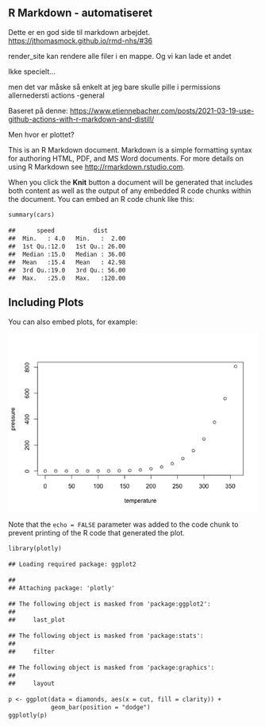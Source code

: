 ## R Markdown - automatiseret

Dette er en god side til markdown arbejdet.
<https://jthomasmock.github.io/rmd-nhs/#36>

render\_site kan rendere alle filer i en mappe. Og vi kan lade et andet

Ikke specielt…

men det var måske så enkelt at jeg bare skulle pille i permissions
allernedersti actions -general

Baseret på denne:
<https://www.etiennebacher.com/posts/2021-03-19-use-github-actions-with-r-markdown-and-distill/>

Men hvor er plottet?

This is an R Markdown document. Markdown is a simple formatting syntax
for authoring HTML, PDF, and MS Word documents. For more details on
using R Markdown see <http://rmarkdown.rstudio.com>.

When you click the **Knit** button a document will be generated that
includes both content as well as the output of any embedded R code
chunks within the document. You can embed an R code chunk like this:

    summary(cars)

    ##      speed           dist       
    ##  Min.   : 4.0   Min.   :  2.00  
    ##  1st Qu.:12.0   1st Qu.: 26.00  
    ##  Median :15.0   Median : 36.00  
    ##  Mean   :15.4   Mean   : 42.98  
    ##  3rd Qu.:19.0   3rd Qu.: 56.00  
    ##  Max.   :25.0   Max.   :120.00

## Including Plots

You can also embed plots, for example:

![](/rmd_images/README/pressure-1.png)

Note that the `echo = FALSE` parameter was added to the code chunk to
prevent printing of the R code that generated the plot.

    library(plotly)

    ## Loading required package: ggplot2

    ## 
    ## Attaching package: 'plotly'

    ## The following object is masked from 'package:ggplot2':
    ## 
    ##     last_plot

    ## The following object is masked from 'package:stats':
    ## 
    ##     filter

    ## The following object is masked from 'package:graphics':
    ## 
    ##     layout

    p <- ggplot(data = diamonds, aes(x = cut, fill = clarity)) +
                geom_bar(position = "dodge")
    ggplotly(p)

<div id="htmlwidget-efa71d33a23806d89388" style="width:672px;height:480px;" class="plotly html-widget"></div>
<script type="application/json" data-for="htmlwidget-efa71d33a23806d89388">{"x":{"data":[{"orientation":"v","width":[0.1125,0.1125,0.1125,0.1125,0.112500000000001],"base":[0,0,0,0,0],"x":[0.60625,1.60625,2.60625,3.60625,4.60625],"y":[210,96,84,205,146],"text":["count:  210<br />cut: Fair<br />clarity: I1","count:   96<br />cut: Good<br />clarity: I1","count:   84<br />cut: Very Good<br />clarity: I1","count:  205<br />cut: Premium<br />clarity: I1","count:  146<br />cut: Ideal<br />clarity: I1"],"type":"bar","textposition":"none","marker":{"autocolorscale":false,"color":"rgba(68,1,84,1)","line":{"width":1.88976377952756,"color":"transparent"}},"name":"I1","legendgroup":"I1","showlegend":true,"xaxis":"x","yaxis":"y","hoverinfo":"text","frame":null},{"orientation":"v","width":[0.1125,0.1125,0.1125,0.1125,0.112500000000001],"base":[0,0,0,0,0],"x":[0.71875,1.71875,2.71875,3.71875,4.71875],"y":[466,1081,2100,2949,2598],"text":["count:  466<br />cut: Fair<br />clarity: SI2","count: 1081<br />cut: Good<br />clarity: SI2","count: 2100<br />cut: Very Good<br />clarity: SI2","count: 2949<br />cut: Premium<br />clarity: SI2","count: 2598<br />cut: Ideal<br />clarity: SI2"],"type":"bar","textposition":"none","marker":{"autocolorscale":false,"color":"rgba(70,51,126,1)","line":{"width":1.88976377952756,"color":"transparent"}},"name":"SI2","legendgroup":"SI2","showlegend":true,"xaxis":"x","yaxis":"y","hoverinfo":"text","frame":null},{"orientation":"v","width":[0.1125,0.1125,0.1125,0.1125,0.112500000000001],"base":[0,0,0,0,0],"x":[0.83125,1.83125,2.83125,3.83125,4.83125],"y":[408,1560,3240,3575,4282],"text":["count:  408<br />cut: Fair<br />clarity: SI1","count: 1560<br />cut: Good<br />clarity: SI1","count: 3240<br />cut: Very Good<br />clarity: SI1","count: 3575<br />cut: Premium<br />clarity: SI1","count: 4282<br />cut: Ideal<br />clarity: SI1"],"type":"bar","textposition":"none","marker":{"autocolorscale":false,"color":"rgba(54,92,141,1)","line":{"width":1.88976377952756,"color":"transparent"}},"name":"SI1","legendgroup":"SI1","showlegend":true,"xaxis":"x","yaxis":"y","hoverinfo":"text","frame":null},{"orientation":"v","width":[0.1125,0.1125,0.1125,0.1125,0.112500000000001],"base":[0,0,0,0,0],"x":[0.94375,1.94375,2.94375,3.94375,4.94375],"y":[261,978,2591,3357,5071],"text":["count:  261<br />cut: Fair<br />clarity: VS2","count:  978<br />cut: Good<br />clarity: VS2","count: 2591<br />cut: Very Good<br />clarity: VS2","count: 3357<br />cut: Premium<br />clarity: VS2","count: 5071<br />cut: Ideal<br />clarity: VS2"],"type":"bar","textposition":"none","marker":{"autocolorscale":false,"color":"rgba(39,127,142,1)","line":{"width":1.88976377952756,"color":"transparent"}},"name":"VS2","legendgroup":"VS2","showlegend":true,"xaxis":"x","yaxis":"y","hoverinfo":"text","frame":null},{"orientation":"v","width":[0.1125,0.1125,0.1125,0.112500000000001,0.112500000000001],"base":[0,0,0,0,0],"x":[1.05625,2.05625,3.05625,4.05625,5.05625],"y":[170,648,1775,1989,3589],"text":["count:  170<br />cut: Fair<br />clarity: VS1","count:  648<br />cut: Good<br />clarity: VS1","count: 1775<br />cut: Very Good<br />clarity: VS1","count: 1989<br />cut: Premium<br />clarity: VS1","count: 3589<br />cut: Ideal<br />clarity: VS1"],"type":"bar","textposition":"none","marker":{"autocolorscale":false,"color":"rgba(31,161,135,1)","line":{"width":1.88976377952756,"color":"transparent"}},"name":"VS1","legendgroup":"VS1","showlegend":true,"xaxis":"x","yaxis":"y","hoverinfo":"text","frame":null},{"orientation":"v","width":[0.1125,0.1125,0.1125,0.112500000000001,0.112500000000001],"base":[0,0,0,0,0],"x":[1.16875,2.16875,3.16875,4.16875,5.16875],"y":[69,286,1235,870,2606],"text":["count:   69<br />cut: Fair<br />clarity: VVS2","count:  286<br />cut: Good<br />clarity: VVS2","count: 1235<br />cut: Very Good<br />clarity: VVS2","count:  870<br />cut: Premium<br />clarity: VVS2","count: 2606<br />cut: Ideal<br />clarity: VVS2"],"type":"bar","textposition":"none","marker":{"autocolorscale":false,"color":"rgba(74,193,109,1)","line":{"width":1.88976377952756,"color":"transparent"}},"name":"VVS2","legendgroup":"VVS2","showlegend":true,"xaxis":"x","yaxis":"y","hoverinfo":"text","frame":null},{"orientation":"v","width":[0.1125,0.1125,0.1125,0.112500000000001,0.112500000000001],"base":[0,0,0,0,0],"x":[1.28125,2.28125,3.28125,4.28125,5.28125],"y":[17,186,789,616,2047],"text":["count:   17<br />cut: Fair<br />clarity: VVS1","count:  186<br />cut: Good<br />clarity: VVS1","count:  789<br />cut: Very Good<br />clarity: VVS1","count:  616<br />cut: Premium<br />clarity: VVS1","count: 2047<br />cut: Ideal<br />clarity: VVS1"],"type":"bar","textposition":"none","marker":{"autocolorscale":false,"color":"rgba(159,218,58,1)","line":{"width":1.88976377952756,"color":"transparent"}},"name":"VVS1","legendgroup":"VVS1","showlegend":true,"xaxis":"x","yaxis":"y","hoverinfo":"text","frame":null},{"orientation":"v","width":[0.1125,0.1125,0.1125,0.112500000000001,0.112500000000001],"base":[0,0,0,0,0],"x":[1.39375,2.39375,3.39375,4.39375,5.39375],"y":[9,71,268,230,1212],"text":["count:    9<br />cut: Fair<br />clarity: IF","count:   71<br />cut: Good<br />clarity: IF","count:  268<br />cut: Very Good<br />clarity: IF","count:  230<br />cut: Premium<br />clarity: IF","count: 1212<br />cut: Ideal<br />clarity: IF"],"type":"bar","textposition":"none","marker":{"autocolorscale":false,"color":"rgba(253,231,37,1)","line":{"width":1.88976377952756,"color":"transparent"}},"name":"IF","legendgroup":"IF","showlegend":true,"xaxis":"x","yaxis":"y","hoverinfo":"text","frame":null}],"layout":{"margin":{"t":26.2283105022831,"r":7.30593607305936,"b":40.1826484018265,"l":48.9497716894977},"plot_bgcolor":"rgba(235,235,235,1)","paper_bgcolor":"rgba(255,255,255,1)","font":{"color":"rgba(0,0,0,1)","family":"","size":14.6118721461187},"xaxis":{"domain":[0,1],"automargin":true,"type":"linear","autorange":false,"range":[0.4,5.6],"tickmode":"array","ticktext":["Fair","Good","Very Good","Premium","Ideal"],"tickvals":[1,2,3,4,5],"categoryorder":"array","categoryarray":["Fair","Good","Very Good","Premium","Ideal"],"nticks":null,"ticks":"outside","tickcolor":"rgba(51,51,51,1)","ticklen":3.65296803652968,"tickwidth":0.66417600664176,"showticklabels":true,"tickfont":{"color":"rgba(77,77,77,1)","family":"","size":11.689497716895},"tickangle":-0,"showline":false,"linecolor":null,"linewidth":0,"showgrid":true,"gridcolor":"rgba(255,255,255,1)","gridwidth":0.66417600664176,"zeroline":false,"anchor":"y","title":{"text":"cut","font":{"color":"rgba(0,0,0,1)","family":"","size":14.6118721461187}},"hoverformat":".2f"},"yaxis":{"domain":[0,1],"automargin":true,"type":"linear","autorange":false,"range":[-253.55,5324.55],"tickmode":"array","ticktext":["0","1000","2000","3000","4000","5000"],"tickvals":[0,1000,2000,3000,4000,5000],"categoryorder":"array","categoryarray":["0","1000","2000","3000","4000","5000"],"nticks":null,"ticks":"outside","tickcolor":"rgba(51,51,51,1)","ticklen":3.65296803652968,"tickwidth":0.66417600664176,"showticklabels":true,"tickfont":{"color":"rgba(77,77,77,1)","family":"","size":11.689497716895},"tickangle":-0,"showline":false,"linecolor":null,"linewidth":0,"showgrid":true,"gridcolor":"rgba(255,255,255,1)","gridwidth":0.66417600664176,"zeroline":false,"anchor":"x","title":{"text":"count","font":{"color":"rgba(0,0,0,1)","family":"","size":14.6118721461187}},"hoverformat":".2f"},"shapes":[{"type":"rect","fillcolor":null,"line":{"color":null,"width":0,"linetype":[]},"yref":"paper","xref":"paper","x0":0,"x1":1,"y0":0,"y1":1}],"showlegend":true,"legend":{"bgcolor":"rgba(255,255,255,1)","bordercolor":"transparent","borderwidth":1.88976377952756,"font":{"color":"rgba(0,0,0,1)","family":"","size":11.689497716895},"title":{"text":"clarity","font":{"color":"rgba(0,0,0,1)","family":"","size":14.6118721461187}}},"hovermode":"closest","barmode":"relative"},"config":{"doubleClick":"reset","modeBarButtonsToAdd":["hoverclosest","hovercompare"],"showSendToCloud":false},"source":"A","attrs":{"bb35375f495":{"x":{},"fill":{},"type":"bar"}},"cur_data":"bb35375f495","visdat":{"bb35375f495":["function (y) ","x"]},"highlight":{"on":"plotly_click","persistent":false,"dynamic":false,"selectize":false,"opacityDim":0.2,"selected":{"opacity":1},"debounce":0},"shinyEvents":["plotly_hover","plotly_click","plotly_selected","plotly_relayout","plotly_brushed","plotly_brushing","plotly_clickannotation","plotly_doubleclick","plotly_deselect","plotly_afterplot","plotly_sunburstclick"],"base_url":"https://plot.ly"},"evals":[],"jsHooks":[]}</script>
